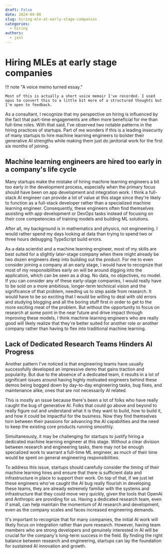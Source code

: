 ```yaml
---
draft: False
date: 2024-04-08
slug: hiring-mle-at-early-stage-companies
categories:
  - hiring
authors:
  - jxnl
---
```


# Hiring MLEs at early stage companies

!!! note "A voice memo turned essay."

    Most of this is actually a short voice memoir I've recorded. I used opus to convert this to a little bit more of a structured thoughts but I'm open to feedback.

As a consultant, I recognize that my perspective on hiring is influenced by the fact that part-time engagements are often more beneficial for me than full-time roles. With that said, I've observed two notable patterns in the hiring practices of startups. Part of me wonders if this is a leading insecurity of many startups to hire machine learning engineers to bolster their generative AI strengths while making them just do janitorial work for the first six months of joining.

<!-- more -->

## Machine learning engineers are hired too early in a company's life cycle

Many startups make the mistake of hiring machine learning engineers a bit too early in the development process, especially when the primary focus should have been on app development and integration work. I think a full-stack AI engineer can provide a lot of value at this stage since they're likely to function as a full-stack developer rather than a specialized machine learning engineer. Consequently, these engineers often find themselves assisting with app development or DevOps tasks instead of focusing on their core competencies of training models and building ML solutions.

After all, my background is in mathematics and physics, not engineering. I would rather spend my days looking at data than trying to spend two or three hours debugging TypeScript build errors.

As a data scientist and a machine learning engineer, most of my skills are best suited for a slightly later-stage company when there might already be two dozen engineers deep into building out the product. For me to even consider joining a company at an early stage, I would have to recognize that most of my responsibilities early on will be around digging into the application, which can be seen as a drag. No data, no objectives, no model. If you can consider any of these early-stage companies, I would really have to be sold on a more ambitious, longer-term technical vision and the significance of that problem, needing us to step aside from research. It would have to be so exciting that I would be willing to deal with old errors and studying blogging and all the boring stuff first in order to get to the more exciting meat of the problem. But without the opportunity to focus on research at some point in the near future and drive impact through improving these models, I think machine learning engineers who are really good will likely realize that they're better suited for another role or another company rather than having to flex into traditional machine learning.

## Lack of Dedicated Research Teams Hinders AI Progress

Another pattern I've noticed is that engineering teams have usually successfully developed an impressive demo that gains traction and popularity. But due to the absence of a dedicated team, it results in a lot of significant issues around having highly motivated engineers behind these demos being bogged down by day-to-day engineering tasks, bug fixes, and maintenance alike, ones that are not necessarily AI related.

This is mostly an issue because there's been a lot of folks who have really caught the bug of generative AI. Folks that could go above and beyond to really figure out and understand what it is they want to build, how to build it, and how it could be impactful for the business. Now they find themselves torn between their passions for advancing the AI capabilities and the need to keep the existing core products running smoothly.

Simultaneously, it may be challenging for startups to justify hiring a dedicated machine learning engineer at this stage. Without a clear division between research and engineering tasks, there may not be enough specialized work to warrant a full-time ML engineer, as much of their time would be spent on general engineering responsibilities.

To address this issue, startups should carefully consider the timing of their machine learning hires and ensure that there is sufficient data and infrastructure in place to support their work. On top of that, if we just let these engineers who've caught the AI bug really flourish in developing these teams, they are already extremely familiar with the systems and infrastructure that they could move very quickly, given the tools that OpenAI and Anthropic are providing for us. Having a dedicated research team, even if small, can help maintain the momentum of AI research and development, even as the company scales and faces increased engineering demands.

It's important to recognize that for many companies, the initial AI work will likely focus on integration rather than pure research. However, having team members who are strong developers and genuinely interested in AI will be crucial for the company's long-term success in the field. By finding the right balance between research and engineering, startups can lay the foundation for sustained AI innovation and growth.